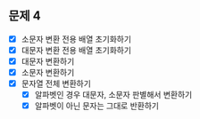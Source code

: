 ## 문제 4
- [x] 소문자 변환 전용 배열 초기화하기
- [x] 대문자 변환 전용 배열 초기화하기
- [x] 대문자 변환하기
- [x] 소문자 변환하기
- [x] 문자열 전체 변환하기
    - [x] 알파벳인 경우 대문자, 소문자 판별해서 변환하기
    - [x] 알파벳이 아닌 문자는 그대로 반환하기